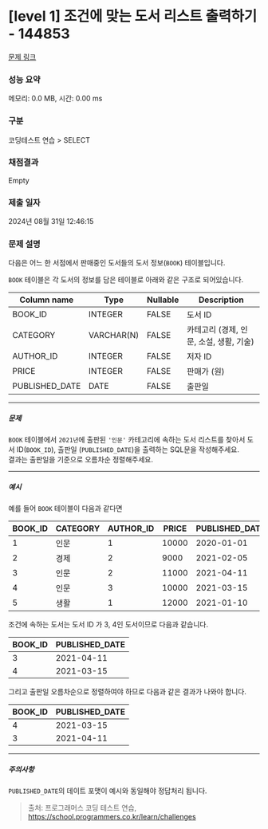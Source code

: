 # [level 1] 조건에 맞는 도서 리스트 출력하기 - 144853 

[문제 링크](https://school.programmers.co.kr/learn/courses/30/lessons/144853?language=oracle) 

### 성능 요약

메모리: 0.0 MB, 시간: 0.00 ms

### 구분

코딩테스트 연습 > SELECT

### 채점결과

Empty

### 제출 일자

2024년 08월 31일 12:46:15

### 문제 설명

<p>다음은 어느 한 서점에서 판매중인 도서들의 도서 정보(<code>BOOK</code>) 테이블입니다.</p>

<p><code>BOOK</code> 테이블은 각 도서의 정보를 담은 테이블로 아래와 같은 구조로 되어있습니다.</p>
<table class="table">
        <thead><tr>
<th>Column name</th>
<th>Type</th>
<th>Nullable</th>
<th>Description</th>
</tr>
</thead>
        <tbody><tr>
<td>BOOK_ID</td>
<td>INTEGER</td>
<td>FALSE</td>
<td>도서 ID</td>
</tr>
<tr>
<td>CATEGORY</td>
<td>VARCHAR(N)</td>
<td>FALSE</td>
<td>카테고리 (경제, 인문, 소설, 생활, 기술)</td>
</tr>
<tr>
<td>AUTHOR_ID</td>
<td>INTEGER</td>
<td>FALSE</td>
<td>저자 ID</td>
</tr>
<tr>
<td>PRICE</td>
<td>INTEGER</td>
<td>FALSE</td>
<td>판매가 (원)</td>
</tr>
<tr>
<td>PUBLISHED_DATE</td>
<td>DATE</td>
<td>FALSE</td>
<td>출판일</td>
</tr>
</tbody>
      </table>
<hr>

<h5>문제</h5>

<p><code>BOOK</code> 테이블에서 <code>2021년</code>에 출판된 <code>'인문'</code> 카테고리에 속하는 도서 리스트를 찾아서 도서 ID(<code>BOOK_ID</code>), 출판일 (<code>PUBLISHED_DATE</code>)을 출력하는 SQL문을 작성해주세요. <br>
결과는 출판일을 기준으로 오름차순 정렬해주세요.</p>

<hr>

<h5>예시</h5>

<p>예를 들어 <code>BOOK</code> 테이블이 다음과 같다면</p>
<table class="table">
        <thead><tr>
<th>BOOK_ID</th>
<th>CATEGORY</th>
<th>AUTHOR_ID</th>
<th>PRICE</th>
<th>PUBLISHED_DATE</th>
</tr>
</thead>
        <tbody><tr>
<td>1</td>
<td>인문</td>
<td>1</td>
<td>10000</td>
<td>2020-01-01</td>
</tr>
<tr>
<td>2</td>
<td>경제</td>
<td>2</td>
<td>9000</td>
<td>2021-02-05</td>
</tr>
<tr>
<td>3</td>
<td>인문</td>
<td>2</td>
<td>11000</td>
<td>2021-04-11</td>
</tr>
<tr>
<td>4</td>
<td>인문</td>
<td>3</td>
<td>10000</td>
<td>2021-03-15</td>
</tr>
<tr>
<td>5</td>
<td>생활</td>
<td>1</td>
<td>12000</td>
<td>2021-01-10</td>
</tr>
</tbody>
      </table>
<p>조건에 속하는 도서는 도서 ID 가 3, 4인 도서이므로 다음과 같습니다.</p>
<table class="table">
        <thead><tr>
<th>BOOK_ID</th>
<th>PUBLISHED_DATE</th>
</tr>
</thead>
        <tbody><tr>
<td>3</td>
<td>2021-04-11</td>
</tr>
<tr>
<td>4</td>
<td>2021-03-15</td>
</tr>
</tbody>
      </table>
<p>그리고 출판일 오름차순으로 정렬하여야 하므로 다음과 같은 결과가 나와야 합니다.</p>
<table class="table">
        <thead><tr>
<th>BOOK_ID</th>
<th>PUBLISHED_DATE</th>
</tr>
</thead>
        <tbody><tr>
<td>4</td>
<td>2021-03-15</td>
</tr>
<tr>
<td>3</td>
<td>2021-04-11</td>
</tr>
</tbody>
      </table>
<hr>

<h5>주의사항</h5>

<p><code>PUBLISHED_DATE</code>의 데이트 포맷이 예시와 동일해야 정답처리 됩니다.</p>


> 출처: 프로그래머스 코딩 테스트 연습, https://school.programmers.co.kr/learn/challenges